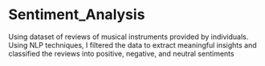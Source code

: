 # Sentiment_Analysis

Using dataset of reviews of musical instruments provided by individuals.
Using NLP techniques, I filtered the data to extract meaningful insights and
classified the reviews into positive, negative, and neutral sentiments

